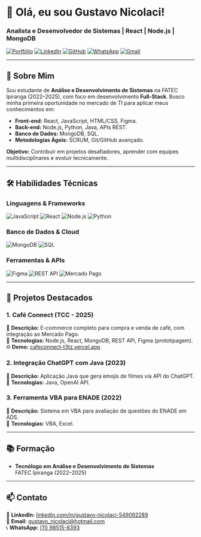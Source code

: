 # 👋 Olá, eu sou Gustavo Nicolaci!  

### **Analista e Desenvolvedor de Sistemas | React | Node.js | MongoDB**  

[![Portfólio](https://img.shields.io/badge/🔗_Portfólio-gustavognicolaci.vercel.app-4D4D4D?style=flat)](https://gustavognicolaci.vercel.app/)
[![LinkedIn](https://img.shields.io/badge/LinkedIn-0077B5?style=flat&logo=linkedin&logoColor=white)](https://www.linkedin.com/in/gustavo-nicolaci-549092289/)
[![GitHub](https://img.shields.io/badge/GitHub-181717?style=flat&logo=github&logoColor=white)](https://github.com/GustavoGNicolaci)
[![WhatsApp](https://img.shields.io/badge/WhatsApp-25D366?style=flat&logo=whatsapp&logoColor=white)](https://wa.me/5511985158393)
[![Gmail](https://img.shields.io/badge/Email-D14836?style=flat&logo=gmail&logoColor=white)](mailto:gustavo_nicolaci@hotmail.com)  

---

## 🚀 **Sobre Mim**  
Sou estudante de **Análise e Desenvolvimento de Sistemas** na FATEC Ipiranga (2022–2025), com foco em desenvolvimento **Full-Stack**. Busco minha primeira oportunidade no mercado de TI para aplicar meus conhecimentos em:  
- **Front-end:** React, JavaScript, HTML/CSS, Figma.  
- **Back-end:** Node.js, Python, Java, APIs REST.  
- **Banco de Dados:** MongoDB, SQL.  
- **Metodologias Ágeis:** SCRUM, Git/GitHub avançado.  

**Objetivo:** Contribuir em projetos desafiadores, aprender com equipes multidisciplinares e evoluir tecnicamente.  

---

## 🛠 **Habilidades Técnicas**  

### **Linguagens & Frameworks**  
![JavaScript](https://img.shields.io/badge/JavaScript-F7DF1E?style=flat&logo=javascript&logoColor=black)
![React](https://img.shields.io/badge/React-61DAFB?style=flat&logo=react&logoColor=black)
![Node.js](https://img.shields.io/badge/Node.js-339933?style=flat&logo=nodedotjs&logoColor=white)
![Python](https://img.shields.io/badge/Python-3776AB?style=flat&logo=python&logoColor=white)  

### **Banco de Dados & Cloud**  
![MongoDB](https://img.shields.io/badge/MongoDB-47A248?style=flat&logo=mongodb&logoColor=white)
![SQL](https://img.shields.io/badge/SQL-4479A1?style=flat&logo=postgresql&logoColor=white)  

### **Ferramentas & APIs**  
![Figma](https://img.shields.io/badge/Figma-F24E1E?style=flat&logo=figma&logoColor=white)
![REST API](https://img.shields.io/badge/REST_API-FF6F00?style=flat&logo=rest&logoColor=white)
![Mercado Pago](https://img.shields.io/badge/Mercado_Pago-009EE3?style=flat&logo=mercadopago&logoColor=white)  

---

## 📌 **Projetos Destacados**  

### **1. Café Connect (TCC - 2025)**  
📌 **Descrição:** E-commerce completo para compra e venda de café, com integração ao Mercado Pago.  
🔧 **Tecnologias:** Node.js, React, MongoDB, REST API, Figma (prototipagem).  
🌐 **Demo:** [cafeconnect-t3tz.vercel.app](https://cafeconnect-t3tz.vercel.app/)  

### **2. Integração ChatGPT com Java** (2023)  
📌 **Descrição:** Aplicação Java que gera emojis de filmes via API do ChatGPT.  
🔧 **Tecnologias:** Java, OpenAI API.  

### **3. Ferramenta VBA para ENADE** (2022)  
📌 **Descrição:** Sistema em VBA para avaliação de questões do ENADE em ADS.  
🔧 **Tecnologias:** VBA, Excel.  

---

## 📚 **Formação**  
- **Tecnólogo em Análise e Desenvolvimento de Sistemas**  
  FATEC Ipiranga (2022–2025)  

---

## 📫 **Contato**  
💼 **LinkedIn:** [linkedin.com/in/gustavo-nicolaci-549092289](https://www.linkedin.com/in/gustavo-nicolaci-549092289/)  
📧 **Email:** [gustavo_nicolaci@hotmail.com](mailto:gustavo_nicolaci@hotmail.com)  
📞 **WhatsApp:** [(11) 98515-8393](https://wa.me/5511985158393)  
